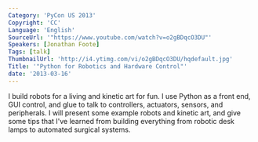 ```yaml
---
Category: 'PyCon US 2013'
Copyright: 'CC'
Language: 'English'
SourceUrl: '"https://www.youtube.com/watch?v=o2gBDqcO3DU"'
Speakers: [Jonathan Foote]
Tags: [talk]
ThumbnailUrl: 'http://i4.ytimg.com/vi/o2gBDqcO3DU/hqdefault.jpg'
Title: '"Python for Robotics and Hardware Control"'
date: '2013-03-16'
---
```

I build robots for a living and kinetic art for fun. I use Python as a front end, GUI control, and glue to talk to controllers, actuators, sensors, and peripherals.  I will present some example robots and kinetic art, and give some tips that I've learned from building everything from robotic desk lamps to automated surgical systems.  